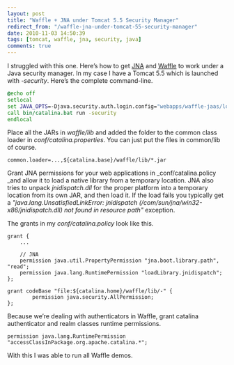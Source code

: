 ```yaml
---
layout: post
title: "Waffle + JNA under Tomcat 5.5 Security Manager"
redirect_from: "/waffle-jna-under-tomcat-55-security-manager"
date: 2010-11-03 14:50:39
tags: [tomcat, waffle, jna, security, java]
comments: true
---
```


I struggled with this one. Here’s how to get [JNA](https://github.com/twall/jna) and [Waffle](https://github.com/dblock/waffle/) to work under a Java security manager. In my case I have a Tomcat 5.5 which is launched with _-security_. Here’s the complete command-line.

```bat
@echo off
setlocal
set JAVA_OPTS=-Djava.security.auth.login.config="webapps/waffle-jaas/login.conf" -Djava.security.auth.policy="webapps/waffle-jaas/jaas.policy"
call bin/catalina.bat run -security
endlocal
```

Place all the JARs in _waffle/lib_ and added the folder to the common class loader in _conf/catalina.properties_. You can just put the files in common/lib of course.

```config
common.loader=...,${catalina.base}/waffle/lib/*.jar
```

Grant JNA permissions for your web applications in _conf/catalina.policy _and allow it to load a native library from a temporary location. JNA also tries to unpack _jnidispatch.dll_ for the proper platform into a temporary location from its own JAR, and then load it.  If the load fails you typically get a _"java.lang.UnsatisfiedLinkError: jnidispatch (/com/sun/jna/win32-x86/jnidispatch.dll) not found in resource path"_ exception.

The grants in my _conf/catalina.policy_ look like this.

```config
grant {
    ...

    // JNA
    permission java.util.PropertyPermission "jna.boot.library.path", "read";
    permission java.lang.RuntimePermission "loadLibrary.jnidispatch";
};

grant codeBase "file:${catalina.home}/waffle/lib/-" {
        permission java.security.AllPermission;
};
```

Because we’re dealing with authenticators in Waffle, grant catalina authenticator and realm classes runtime permissions.

```config
permission java.lang.RuntimePermission "accessClassInPackage.org.apache.catalina.*";
```

With this I was able to run all Waffle demos.
